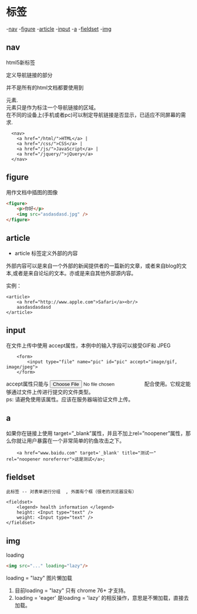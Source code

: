 # 标签
-[nav](#nav)
-[figure](#figure)
-[article](#article)
-[input](#input)
-[a](#a)
-[fieldset](#fieldset)
-[img](#img)

## nav

html5新标签

定义导航链接的部分    

并不是所有的html文档都要使用到<nav>元素.<nav>元素只是作为标注一个导航链接的区域。   
在不同的设备上(手机或者pc)可以制定导航链接是否显示，已适应不同屏幕的需求.  

```
  <nav>
    <a href="/html/">HTML</a> |
    <a href="/css/">CSS</a> |
    <a href="/js/">JavaScript</a> |
    <a href="/jquery/">jQuery</a>
  </nav>
```

## figure

用作文档中插图的图像  

```html
<figure>
	<p>你好</p>
	<img src="asdasdasd.jpg" />
</figure>
```


## article

- article 标签定义外部的内容  

外部内容可以是来自一个外部的新闻提供者的一篇新的文章，或者来自blog的文本,或者是来自论坛的文本。亦或是来自其他外部源内容。  

实例：  

```
<article>
	<a href="http://www.apple.com">Safari</a><br/>
	aasdasdasdasd
</article>
```

## input

在文件上传中使用 accept属性，本例中的输入字段可以接受GIF和 JPEG

```
	<form>
		<input type="file" name="pic" id="pic" accept="image/gif, image/jpeg">
	</form>
```

accept属性只能与 <input type="file" name=""> 配合使用。它规定能够通过文件上传进行提交的文件类型。   
ps: 请避免使用该属性。应该在服务器端验证文件上传。  


## a


如果你在链接上使用 target=”_blank”属性，并且不加上rel=”noopener”属性，那么你就让用户暴露在一个非常简单的钓鱼攻击之下。

```
	<a href="www.baidu.com" target='_blank' title="测试一" rel="noopener noreferrer">这是测试</a>;

```

## fieldset
	此标签 -- 对表单进行分组  , 外面有个框（很老的浏览器没有）

```
<fieldset>
	<legend> health information </legend>
	height: <Input type="text" />
	weight: <Input type="text" />
</fieldset>

```



## img

loading 

```html
<img src="..." loading="lazy"/>
```

loading = "lazy"  图片懒加载  

1. 目前loading = "lazy" 只有 chrome 76+ 才支持。  
2. loading = 'eager' 是loading = 'lazy' 的相反操作，意思是不懒加载，直接去加载。